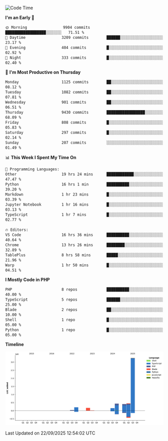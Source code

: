 <!--START_SECTION:waka-->
![Code Time](http://img.shields.io/badge/Code%20Time-4%2C214%20hrs%2029%20mins-blue)

**I'm an Early 🐤** 

```text
🌞 Morning                9904 commits        ██████████████████░░░░░░░   71.51 % 
🌆 Daytime                3209 commits        ██████░░░░░░░░░░░░░░░░░░░   23.17 % 
🌃 Evening                404 commits         █░░░░░░░░░░░░░░░░░░░░░░░░   02.92 % 
🌙 Night                  333 commits         █░░░░░░░░░░░░░░░░░░░░░░░░   02.40 % 
```
📅 **I'm Most Productive on Thursday** 

```text
Monday                   1125 commits        ██░░░░░░░░░░░░░░░░░░░░░░░   08.12 % 
Tuesday                  1082 commits        ██░░░░░░░░░░░░░░░░░░░░░░░   07.81 % 
Wednesday                901 commits         ██░░░░░░░░░░░░░░░░░░░░░░░   06.51 % 
Thursday                 9430 commits        █████████████████░░░░░░░░   68.09 % 
Friday                   808 commits         █░░░░░░░░░░░░░░░░░░░░░░░░   05.83 % 
Saturday                 297 commits         █░░░░░░░░░░░░░░░░░░░░░░░░   02.14 % 
Sunday                   207 commits         ░░░░░░░░░░░░░░░░░░░░░░░░░   01.49 % 
```


📊 **This Week I Spent My Time On** 

```text
💬 Programming Languages: 
Other                    19 hrs 24 mins      ████████████░░░░░░░░░░░░░   47.47 % 
Python                   16 hrs 1 min        ██████████░░░░░░░░░░░░░░░   39.20 % 
Markdown                 1 hr 23 mins        █░░░░░░░░░░░░░░░░░░░░░░░░   03.39 % 
Jupyter Notebook         1 hr 16 mins        █░░░░░░░░░░░░░░░░░░░░░░░░   03.13 % 
TypeScript               1 hr 7 mins         █░░░░░░░░░░░░░░░░░░░░░░░░   02.77 % 

🔥 Editors: 
VS Code                  16 hrs 36 mins      ██████████░░░░░░░░░░░░░░░   40.64 % 
Chrome                   13 hrs 26 mins      ████████░░░░░░░░░░░░░░░░░   32.89 % 
TablePlus                8 hrs 58 mins       █████░░░░░░░░░░░░░░░░░░░░   21.96 % 
Warp                     1 hr 50 mins        █░░░░░░░░░░░░░░░░░░░░░░░░   04.51 % 
```

**I Mostly Code in PHP** 

```text
PHP                      8 repos             ██████████░░░░░░░░░░░░░░░   40.00 % 
TypeScript               5 repos             ██████░░░░░░░░░░░░░░░░░░░   25.00 % 
Blade                    2 repos             ██░░░░░░░░░░░░░░░░░░░░░░░   10.00 % 
Shell                    1 repo              █░░░░░░░░░░░░░░░░░░░░░░░░   05.00 % 
Python                   1 repo              █░░░░░░░░░░░░░░░░░░░░░░░░   05.00 % 
```



**Timeline**

![Lines of Code chart](https://raw.githubusercontent.com/abrahamgreyson/abrahamgreyson/main/assets/bar_graph.png)


 Last Updated on 22/09/2025 12:54:02 UTC
<!--END_SECTION:waka-->

